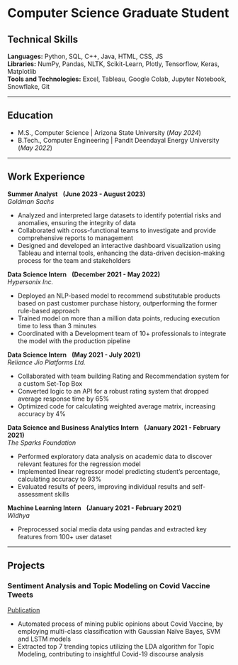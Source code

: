 # Computer Science Graduate Student

## Technical Skills
**Languages:** Python, SQL, C++, Java, HTML, CSS, JS <br>
**Libraries:** NumPy, Pandas, NLTK, Scikit-Learn, Plotly, Tensorflow, Keras, Matplotlib <br>
**Tools and Technologies:** Excel, Tableau, Google Colab, Jupyter Notebook, Snowflake, Git <be>
<hr>

## Education						       		
- M.S., Computer Science	| Arizona State University (_May 2024_)	 			        		
- B.Tech., Computer Engineering | Pandit Deendayal Energy University (_May 2022_)
<hr>

## Work Experience
**Summer Analyst** &nbsp; **(June 2023 - August 2023)** <br>
_Goldman Sachs_ 
- Analyzed and interpreted large datasets to identify potential risks and anomalies, ensuring the integrity of data
- Collaborated with cross-functional teams to investigate and provide comprehensive reports to management
- Designed and developed an interactive dashboard visualization using Tableau and internal tools, enhancing the data-driven decision-making process for the team and stakeholders

**Data Science Intern** &nbsp; **(December 2021 - May 2022)** <br>
_Hypersonix Inc._ 
- Deployed an NLP-based model to recommend substitutable products based on past customer purchase history, outperforming the former rule-based approach
- Trained model on more than a million data points, reducing execution time to less than 3 minutes
- Coordinated with a Development team of 10+ professionals to integrate the model with the production pipeline

**Data Science Intern** &nbsp; **(May 2021 - July 2021)** <br>
_Reliance Jio Platforms Ltd._ 
- Collaborated with team building Rating and Recommendation system for a custom Set-Top Box
- Converted logic to an API for a robust rating system that dropped average response time by 65%
- Optimized code for calculating weighted average matrix, increasing accuracy by 4%

**Data Science and Business Analytics Intern** &nbsp; **(January 2021 - February 2021)** <br>
_The Sparks Foundation_ 
- Performed exploratory data analysis on academic data to discover relevant features for the regression model
- Implemented linear regressor model predicting student’s percentage, calculating accuracy to 93%
- Evaluated results of peers, improving individual results and self-assessment skills

**Machine Learning Intern** &nbsp; **(January 2021 - February 2021)** <br>
_Widhya_ 
- Preprocessed social media data using pandas and extracted key features from 100+ user dataset
<hr>

## Projects
### Sentiment Analysis and Topic Modeling on Covid Vaccine Tweets
[Publication]([https://www.mdpi.com/1424-8220/22/8/3048](https://ieeexplore.ieee.org/document/9671000))

- Automated process of mining public opinions about Covid Vaccine, by employing multi-class classification with Gaussian Naïve Bayes, SVM and LSTM models
- Extracted top 7 trending topics utilizing the LDA algorithm for Topic Modeling, contributing to insightful Covid-19 discourse analysis 










